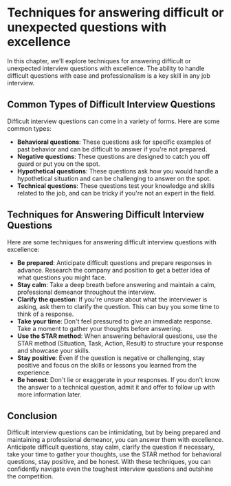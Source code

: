 Techniques for answering difficult or unexpected questions with excellence
===============================================================================================================================================

In this chapter, we'll explore techniques for answering difficult or unexpected interview questions with excellence. The ability to handle difficult questions with ease and professionalism is a key skill in any job interview.

Common Types of Difficult Interview Questions
---------------------------------------------

Difficult interview questions can come in a variety of forms. Here are some common types:

* **Behavioral questions**: These questions ask for specific examples of past behavior and can be difficult to answer if you're not prepared.
* **Negative questions**: These questions are designed to catch you off guard or put you on the spot.
* **Hypothetical questions**: These questions ask how you would handle a hypothetical situation and can be challenging to answer on the spot.
* **Technical questions**: These questions test your knowledge and skills related to the job, and can be tricky if you're not an expert in the field.

Techniques for Answering Difficult Interview Questions
------------------------------------------------------

Here are some techniques for answering difficult interview questions with excellence:

* **Be prepared**: Anticipate difficult questions and prepare responses in advance. Research the company and position to get a better idea of what questions you might face.
* **Stay calm**: Take a deep breath before answering and maintain a calm, professional demeanor throughout the interview.
* **Clarify the question**: If you're unsure about what the interviewer is asking, ask them to clarify the question. This can buy you some time to think of a response.
* **Take your time**: Don't feel pressured to give an immediate response. Take a moment to gather your thoughts before answering.
* **Use the STAR method**: When answering behavioral questions, use the STAR method (Situation, Task, Action, Result) to structure your response and showcase your skills.
* **Stay positive**: Even if the question is negative or challenging, stay positive and focus on the skills or lessons you learned from the experience.
* **Be honest**: Don't lie or exaggerate in your responses. If you don't know the answer to a technical question, admit it and offer to follow up with more information later.

Conclusion
----------

Difficult interview questions can be intimidating, but by being prepared and maintaining a professional demeanor, you can answer them with excellence. Anticipate difficult questions, stay calm, clarify the question if necessary, take your time to gather your thoughts, use the STAR method for behavioral questions, stay positive, and be honest. With these techniques, you can confidently navigate even the toughest interview questions and outshine the competition.
